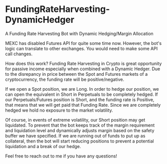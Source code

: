 # FundingRateHarvesting-DynamicHedger
A Funding Rate Harvesting Bot with Dynamic Hedging/Margin Allocation

MEXC has disabled Futures API for quite some time now. However, the bot's logic can translate to other exchanges. 
You would need to make some API call changes.

How does this work?
Funding Rate Harvesting in Crypto is great opportunity for passive income especially when combined with a Dynamic Hedger.
Due to the disrepancy in price between the Spot and Futures markets of a cryptocurrency, the funding rate will be positive/negative.

If we open a Spot position, we are Long. In order to hedge our position, we can open the equivalent in Short in Perpetuals to be completely hedged.
If our Perpetuals/Futures position is Short, and the funding rate is Positive, that means that we will get paid that Funding Rate.
Since we are completely hedged we hold no exposure to the market volatility. 

Of course, in events of extreme volatility, our Short position may get liquidated. To prevent that the bot keeps track of the margin requirement
and liquidation level and dynamically adjusts margin based on the safety buffer we have specified. If we are running out of funds to put up as collateral, 
then the bot will start reducing positions to prevent a potential liquidation and a break of our hedge.

Feel free to reach out to me if you have any questions!
